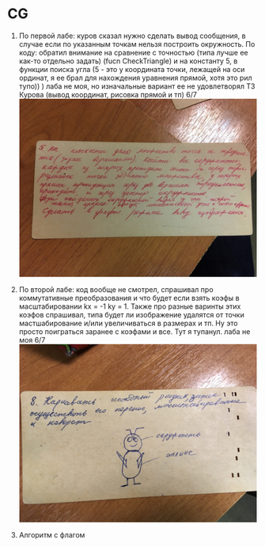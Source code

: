 # CG

1) По первой лабе: куров сказал нужно сделать вывод сообщения, в случае если по указанным точкам нельзя построить окружность. По коду: обратил внимание на сравнение с точностью (типа лучше ее как-то отдельно задать) (fucn CheckTriangle) и на константу 5, в функции поиска угла (5 - это у координата точки, лежащей на оси ординат, я ее брал для нахождения уравнения прямой, хотя это рил тупо)) ) лаба не моя, но изначальные вариант ее не удовлетворял ТЗ Курова (вывод координат, рисовка прямой и тп)
6/7
![lab1](https://github.com/1Bitcoin/CG/blob/master/lab_01/1.jpg)


2) По второй лабе: код вообще не смотрел, спрашивал про коммутативные преобразования и что будет если взять коэфы в масштабировании kx = -1  ky = 1. Также про разные варинты этих коэфов спрашивал, типа будет ли изображение удалятся от точки мастшабирование и/или увеличиваться в размерах и тп. Ну это просто поиграться заранее с коэфами и все. Тут я тупанул. лаба не моя
6/7
![lab2](https://github.com/1Bitcoin/CG/blob/master/lab_02/2.jpg)

5) Алгоритм с флагом
